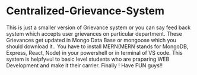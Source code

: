 # Centralized-Grievance-System
This is just a smaller version of Grievance system or you can say feed back system which accepts user grievances on particular department.
These Grievances get updated in Mongo Data Base or mongoose which you should download it..
You have to install MERN(MERN stands for MongoDB, Express, React, Node) in your powershell or in terminal of VS code.
This system is helpfy=ul to basic level students who are praparing WEB Development and make it their carrier.
Finally ! Have FUN guys!!
